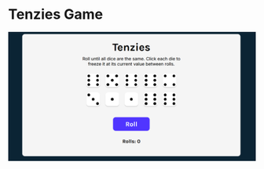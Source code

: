 # Tenzies Game

![main screen](https://github.com/georgevigu/Tenzies-game/blob/main/tenzies-main-screen.png?raw=true)
